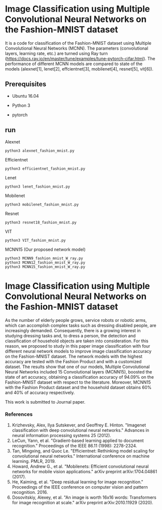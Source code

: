 # Image Classification using Multiple Convolutional Neural Networks on the Fashion-MNIST dataset

It is a code for classification of the Fashion-MNIST dataset using Multiple Convolutional Neural Networks (MCNN). The parameters (convolutional layers, learning rate, etc.) are turned using Ray turn (https://docs.ray.io/en/master/tune/examples/tune-pytorch-cifar.html). The performance of different MCNN models are compared to state of the models (alexnet[1], lenet[2], effcientnet[3], mobilenet[4], resnet[5], vit[6]).

## Prerequisites
* Ubuntu 16.04

* Python 3

* pytorch

## run
Alexnet 
```
python3 alexnet_fashion_mnist.py
```
Efficientnet
```
python3 efficientnet_fashion_mnist.py
```
Lenet 
```
python3 lenet_fashion_mnist.py
```
Mobilenet
```
python3 mobilenet_fashion_mnist.py
```
Resnet
```
python3 resnet18_fashion_mnist.py
```
VIT
```
python3 VIT_fashion_mnist.py
```
MCNN15 (Our proposed network model)
```
python3 MCNN9_fashion_mnist_W_ray.py
python3 MCNN12_fashion_mnist_W_ray.py
python3 MCNN15_fashion_mnist_W_ray.py
```
# Image Classification using Multiple Convolutional Neural Networks on the Fashion-MNIST dataset
As the number of elderly people grows, service robots or robotic arms, which can accomplish complex tasks such as dressing disabled people, are increasingly demanded. Consequently, there is a growing interest in studying dressing tasks and, to dress a person, the detection and classification of household objects are taken into consideration. For this reason, we proposed to study in this paper image classification with four different neural network models to improve image classification accuracy on the Fashion-MNIST dataset. The network models with the highest accuracy are tested with the Fashion Product and with a customized dataset. The results show that one of our models, Multiple Convolutional Neural Networks included 15 Convolutional layers (MCNN15), boosted the state of art accuracy, obtaining a classification accuracy of 94.09\% on the Fashion-MNIST dataset with respect to the literature. Moreover, MCNN15 with the Fashion Product dataset and the household dataset obtains 60\% and 40\% of accuracy respectively.

This work is submitted to Journal paper.

###  References
1. Krizhevsky, Alex, Ilya Sutskever, and Geoffrey E. Hinton. "Imagenet classification with deep convolutional neural networks." Advances in neural information processing systems 25 (2012).
2. LeCun, Yann, et al. "Gradient-based learning applied to document recognition." Proceedings of the IEEE 86.11 (1998): 2278-2324.
3. Tan, Mingxing, and Quoc Le. "Efficientnet: Rethinking model scaling for convolutional neural networks." International conference on machine learning. PMLR, 2019.
4. Howard, Andrew G., et al. "Mobilenets: Efficient convolutional neural networks for mobile vision applications." arXiv preprint arXiv:1704.04861 (2017).
5. He, Kaiming, et al. "Deep residual learning for image recognition." Proceedings of the IEEE conference on computer vision and pattern recognition. 2016.
6. Dosovitskiy, Alexey, et al. "An image is worth 16x16 words: Transformers for image recognition at scale." arXiv preprint arXiv:2010.11929 (2020).
